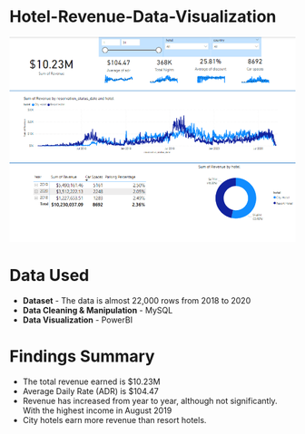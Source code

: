 # Hotel-Revenue-Data-Visualization
<img src="Dashboard Image.png" alt="Dashboard"> 

# Data Used
- **Dataset** - The data is almost 22,000 rows from 2018 to 2020
- **Data Cleaning & Manipulation** - MySQL
- **Data Visualization** - PowerBI

# Findings Summary
- The total revenue earned is $10.23M
- Average Daily Rate (ADR) is $104.47
- Revenue has increased from year to year, although not significantly. With the highest income in August 2019
- City hotels earn more revenue than resort hotels.
